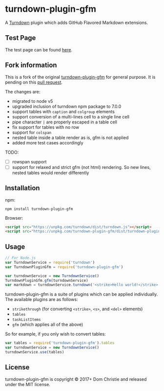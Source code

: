 # turndown-plugin-gfm

A [Turndown](https://github.com/domchristie/turndown) plugin which adds GitHub Flavored Markdown extensions.

## Test Page

The test page can be found [here](https://guyplusplus.github.io/turndown-plugin-gfm/).

## Fork information

This is a fork of the original [turndown-plugin-gfm](https://github.com/domchristie/turndown-plugin-gfm) for general purpose. It is pending on this [pull request](https://github.com/domchristie/turndown-plugin-gfm/pull/31).

The changes are:
- migrated to node v5
- upgraded inclusion of turndown npm package to 7.0.0
- support tables with `caption` and `colgroup` elements
- support conversion of a multi-lines cell to a single line cell
- pipe character `|` are properly escaped in a table cell
- fix support for tables with no row
- support for `colspan`
- nested table inside a table render as is, gfm is not applied
- added more test cases accordingly

TODO:
- [ ] rowspan support
- [ ] support for relaxed and strict gfm (not html) rendering. So new lines, nested tables would render differently

## Installation

npm:

```
npm install turndown-plugin-gfm
```

Browser:

```html
<script src="https://unpkg.com/turndown/dist/turndown.js"></script>
<script src="https://unpkg.com/turndown-plugin-gfm/dist/turndown-plugin-gfm.js"></script>
```

## Usage

```js
// For Node.js
var TurndownService = require('turndown')
var TurndownPluginGfm = require('turndown-plugin-gfm')

var turndownService = new TurndownService()
TurndownPluginGfm.gfm(turndownService)
var markdown = turndownService.turndown('<strike>Hello world!</strike>')
```

turndown-plugin-gfm is a suite of plugins which can be applied individually. The available plugins are as follows:

- `strikethrough` (for converting `<strike>`, `<s>`, and `<del>` elements)
- `tables`
- `taskListItems`
- `gfm` (which applies all of the above)

So for example, if you only wish to convert tables:

```js
var tables = require('turndown-plugin-gfm').tables
var turndownService = new TurndownService()
turndownService.use(tables)
```

## License

turndown-plugin-gfm is copyright © 2017+ Dom Christie and released under the MIT license.
